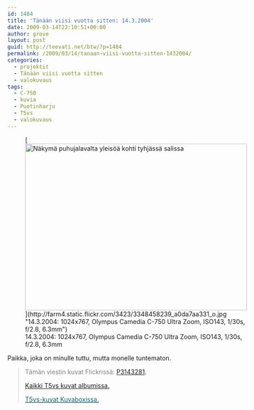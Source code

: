 ```yaml
---
id: 1484
title: 'Tänään viisi vuotta sitten: 14.3.2004'
date: 2009-03-14T22:10:51+00:00
author: grove
layout: post
guid: http://teevati.net/btw/?p=1484
permalink: /2009/03/14/tanaan-viisi-vuotta-sitten-1432004/
categories:
  - projektit
  - Tänään viisi vuotta sitten
  - valokuvaus
tags:
  - C-750
  - kuvia
  - Puotinharju
  - T5vs
  - valokuvaus
---
```

<figure style="width: 500px" class="wp-caption aligncenter">[<img class="                                   " title="Näkymä puhujalavalta yleisöä kohti tyhjässä salissa" src="http://farm4.static.flickr.com/3423/3348458239_53cd318242.jpg" alt="Näkymä puhujalavalta yleisöä kohti tyhjässä salissa" width="500" height="375" />](http://farm4.static.flickr.com/3423/3348458239_a0da7aa331_o.jpg "14.3.2004: 1024x767, Olympus Camedia C-750 Ultra Zoom, ISO143, 1/30s, f/2.8, 6.3mm")<figcaption class="wp-caption-text">14.3.2004: 1024x767, Olympus Camedia C-750 Ultra Zoom, ISO143, 1/30s, f/2.8, 6.3mm</figcaption></figure> 

Paikka, joka on minulle tuttu, mutta monelle tuntematon.

> <span style="color: #808080;">Tämän viestin kuvat Flickrissä:</span> <span style="color: #006a80;"><span style="color: #000000;"><span style="color: #006a80;"><span style="color: #000000;"><span style="color: #006a80;"><span style="color: #000000;"><span style="color: #006a80;"><span style="color: #000000;"><a title="P3143281 on Flickr" href="http://www.flickr.com/photos/teevati/3348458239">P3143281</a>.</span></span></span></span></span></span></span></span>
> 
> [Kaikki T5vs kuvat albumissa.](/btw/flickr/album/72157607994204386/t5vs-all.html "BTW · T5vs-all")
> 
> [<span style="color: #006a80;">T5vs-kuvat Kuvaboxissa.</span>](http://www.kuvaboxi.fi/julkinen/29poj+taavetti-btw-t5vs.html "Kuvaboxi - BTW: T5vs (Taavetti)")